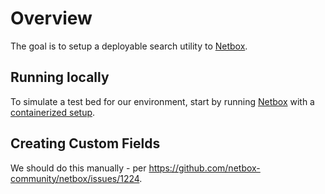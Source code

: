 # Overview

The goal is to setup a deployable search utility to [Netbox](https://github.com/netbox-community/netbox).

## Running locally

To simulate a test bed for our environment, start by running [Netbox](https://github.com/netbox-community/netbox) with a [containerized setup](https://github.com/netbox-community/netbox-docker).

## Creating Custom Fields

We should do this manually - per https://github.com/netbox-community/netbox/issues/1224.
